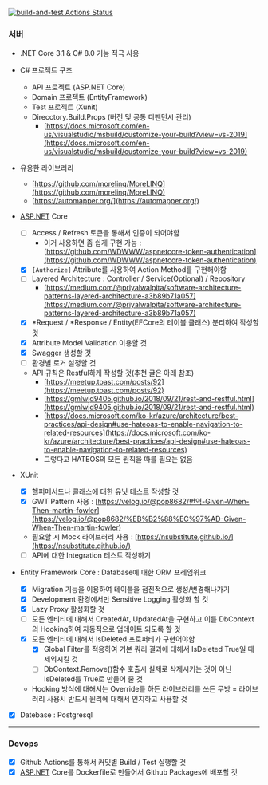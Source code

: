 
[![build-and-test Actions Status](https://github.com/JJhuk/Server/workflows/build-and-test/badge.svg)](https://github.com/JJhuk/Server/actions)

### 서버

- .NET Core 3.1 & C# 8.0 기능 적극 사용
- C# 프로젝트 구조
    - API 프로젝트 (ASP.NET Core)
    - Domain 프로젝트 (EntityFramework)
    - Test 프로젝트 (Xunit)
    - Direcctory.Build.Props (버전 및 공통 디펜던시 관리)
        - [https://docs.microsoft.com/en-us/visualstudio/msbuild/customize-your-build?view=vs-2019](https://docs.microsoft.com/en-us/visualstudio/msbuild/customize-your-build?view=vs-2019)
- 유용한 라이브러리
    - [https://github.com/morelinq/MoreLINQ](https://github.com/morelinq/MoreLINQ)
    - [https://automapper.org/](https://automapper.org/)

- [ASP.NET](http://asp.NET) Core
    - [ ]  Access / Refresh 토큰을 통해서 인증이 되어야함
        - 이거 사용하면 좀 쉽게 구현 가능 :  [https://github.com/WDWWW/aspnetcore-token-authentication](https://github.com/WDWWW/aspnetcore-token-authentication)
    - [x]  `[Authorize]` Attribute를 사용하여 Action Method를 구현해야함
    - [ ]  Layered Architecture : Controller / Service(Optional) / Repository
        - [https://medium.com/@priyalwalpita/software-architecture-patterns-layered-architecture-a3b89b71a057](https://medium.com/@priyalwalpita/software-architecture-patterns-layered-architecture-a3b89b71a057)
    - [x]  *Request / *Response / Entity(EFCore의 테이블 클래스) 분리하여 작성할 것
    - [x]  Attribute Model Validation 이용할 것
    - [x]  Swagger 생성할 것
    - [ ]  환경별 로거 설정할 것
    - API 규칙은 Restful하게 작성할 것(추천 글은 아래 참조)
        - [https://meetup.toast.com/posts/92](https://meetup.toast.com/posts/92)
        - [https://gmlwjd9405.github.io/2018/09/21/rest-and-restful.html](https://gmlwjd9405.github.io/2018/09/21/rest-and-restful.html)
        - [https://docs.microsoft.com/ko-kr/azure/architecture/best-practices/api-design#use-hateoas-to-enable-navigation-to-related-resources](https://docs.microsoft.com/ko-kr/azure/architecture/best-practices/api-design#use-hateoas-to-enable-navigation-to-related-resources)
        - 그렇다고 HATEOS의 모든 원칙을 따를 필요는 없음
- XUnit
    - [x]  헬퍼메서드나 클래스에 대한 유닛 테스트 작성할 것
    - [x]  GWT Pattern 사용 : [https://velog.io/@pop8682/번역-Given-When-Then-martin-fowler](https://velog.io/@pop8682/%EB%B2%88%EC%97%AD-Given-When-Then-martin-fowler)
    - 필요할 시 Mock 라이브러리 사용 : [https://nsubstitute.github.io/](https://nsubstitute.github.io/)
    - [ ]  API에 대한 Integration 테스트 작성하기
- Entity Framework Core : Database에 대한 ORM 프레임워크
    - [x]  Migration 기능을 이용하여 테이블을 점진적으로 생성/변경해나가기
    - [x]  Development 환경에서만 Sensitive Logging 활성화 할 것
    - [x]  Lazy Proxy 활성화할 것
    - [ ]  모든 엔티티에 대해서 CreatedAt, UpdatedAt을 구현하고 이를 DbContext의 Hooking하여 자동적으로 업데이트 되도록 할 것
    - [x]  모든 엔티티에 대해서 IsDeleted 프로퍼티가 구현어야함
        - [x]  Global Filter를 적용하여 기본 쿼리 결과에 대해서 IsDeleted True일 때 제외시킬 것
        - [ ]  DbContext.Remove()함수 호출시 실제로 삭제시키는 것이 아닌 IsDeleted를 True로 만들어 줄 것
    - Hooking 방식에 대해서는 Override를 하든 라이브러리를 쓰든 무방 = 라이브러리 사용시 반드시 원리에 대해서 인지하고 사용할 것
- [x]  Datebase : Postgresql

---

### Devops

- [x]  Github Actions를 통해서 커밋별 Build / Test 실행할 것
- [x]  [ASP.NET](http://asp.NET) Core를 Dockerfile로 만들어서 Github Packages에 배포할 것
